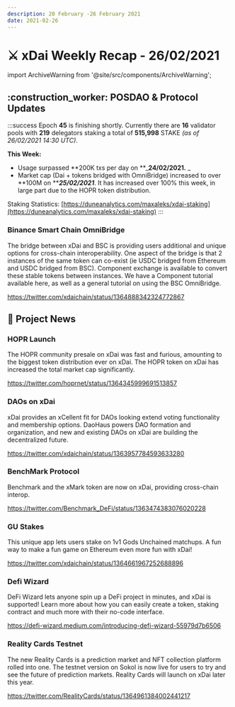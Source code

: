 ```yaml
---
description: 20 February -26 February 2021
date: 2021-02-26
---
```


# ⚔️ xDai Weekly Recap - 26/02/2021

import ArchiveWarning from '@site/src/components/ArchiveWarning';

<ArchiveWarning />

## :construction\_worker: POSDAO & Protocol Updates

:::success
Epoch **45** is finishing shortly. Currently there are **16** validator pools with **219** delegators staking a total of **515,998** STAKE _(as of 26/02/2021 14:30 UTC)_.

**This Week:**

* Usage surpassed **200K txs per day on **_**24/02/2021.** _
* Market cap (Dai + tokens bridged with OmniBridge) increased to over **100M on **_**25/02/2021**_. It has increased over 100% this week, in large part due to the HOPR token distribution.

Staking Statistics: [https://duneanalytics.com/maxaleks/xdai-staking](https://duneanalytics.com/maxaleks/xdai-staking)
:::

### Binance Smart Chain OmniBridge

The bridge between xDai and BSC is providing users additional and unique options for cross-chain interoperability. One aspect of the bridge is that 2 instances of the same token can co-exist (ie USDC bridged from Ethereum and USDC bridged from BSC). Component exchange is available to convert these stable tokens between instances. We have a Component tutorial available here, as well as a general tutorial on using the BSC OmniBridge.

https://twitter.com/xdaichain/status/1364888342324772867

## :butterfly: Project News

### HOPR Launch

The HOPR community presale on xDai was fast and furious, amounting to the biggest token distribution ever on xDai. The HOPR token on xDai has increased the total market cap significantly.

https://twitter.com/hoprnet/status/1364345999691513857

### DAOs on xDai

xDai provides an xCellent fit for DAOs looking extend voting functionality and membership options. DaoHaus powers DAO formation and organization, and new and existing DAOs on xDai are building the decentralized future.

https://twitter.com/xdaichain/status/1363957784593633280

### BenchMark Protocol

Benchmark and the xMark token are now on xDai, providing cross-chain interop.

https://twitter.com/Benchmark_DeFi/status/1363474383076020228

### GU Stakes

This unique app lets users stake on 1v1 Gods Unchained matchups. A fun way to make a fun game on Ethereum even more fun with xDai!

https://twitter.com/xdaichain/status/1364661967252688896

### Defi Wizard

DeFi Wizard lets anyone spin up a DeFi project in minutes, and xDai is supported! Learn more about how you can easily create a token, staking contract and much more with their no-code interface.

https://defi-wizard.medium.com/introducing-defi-wizard-55979d7b6506

### Reality Cards Testnet

The new Reality Cards is a prediction market and NFT collection platform rolled into one. The testnet version on Sokol is now live for users to try and see the future of prediction markets. Reality Cards will launch on xDai later this year.

https://twitter.com/RealityCards/status/1364961384002441217

